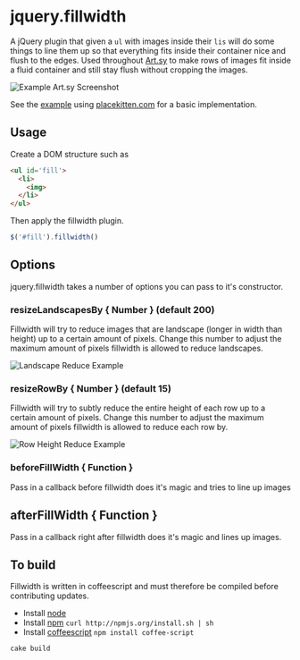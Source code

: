 # jquery.fillwidth

A jQuery plugin that given a `ul` with images inside their `lis` will do some things to line them up
so that everything fits inside their container nice and flush to the edges. Used throughout [Art.sy](http://art.sy) to make rows of images fit inside a fluid container and still stay flush without cropping the images.

![Example Art.sy Screenshot](http://cl.ly/image/2r2m3Z310O2u/fill_width.jpg) 

See the [example](https://github.com/craigspaeth/jquery.fillwidth/blob/master/example/index.html) using [placekitten.com](http://placekitten.com/) for a basic implementation.

## Usage

Create a DOM structure such as

````html
<ul id='fill'>
  <li>
    <img>
  </li>
</ul>
````

Then apply the fillwidth plugin.

````javascript
$('#fill').fillwidth()
````

## Options

jquery.fillwidth takes a number of options you can pass to it's constructor.

### resizeLandscapesBy { Number } (default 200)

Fillwidth will try to reduce images that are landscape (longer in width than height) up to a certain amount of pixels. Change this number to adjust the maximum amount of pixels fillwidth is allowed to reduce landscapes.

![Landscape Reduce Example](http://cl.ly/image/061J3y1g2C2U/Image%202012.12.03%203:27:57%20PM.png)

### resizeRowBy { Number } (default 15)

Fillwidth will try to subtly reduce the entire height of each row up to a certain amount of pixels. Change this number to adjust the maximum amount of pixels fillwidth is allowed to reduce each row by.

![Row Height Reduce Example](http://cl.ly/image/2B3a2127330a/Image%202012.12.03%203:38:41%20PM.png)

### beforeFillWidth { Function }

Pass in a callback before fillwidth does it's magic and tries to line up images

## afterFillWidth { Function }

Pass in a callback right after fillwidth does it's magic and lines up images.

## To build

Fillwidth is written in coffeescript and must therefore be compiled before contributing updates.

* Install [node](https://github.com/joyent/node/wiki/Installation)
* Install [npm](http://npmjs.org/) `curl http://npmjs.org/install.sh | sh`
* Install [coffeescript](http://jashkenas.github.com/coffee-script/) `npm install coffee-script`

````
cake build
````
